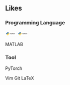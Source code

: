 ## Likes

### Programming Language
<img src="images/logo_python.png" width=7%> <img src="images/logo_python.png" width=7%>

MATLAB

### Tool

PyTorch

Vim
Git
LaTeX
